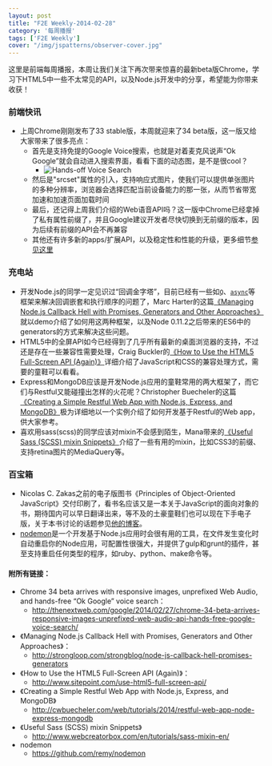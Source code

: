 ```yaml
---
layout: post
title: "F2E Weekly-2014-02-28"
category: '每周播报' 
tags: ['F2E Weekly']
cover: "/img/jspatterns/observer-cover.jpg"
---
```


这里是前端每周播报，本周让我们关注下再次带来惊喜的最新beta版Chrome，学习下HTML5中一些不太常见的API，以及Node.js开发中的分享，希望能为你带来收获！

<!--more-->

### 前端快讯

- 上周Chrome刚刚发布了33 stable版，本周就迎来了34 beta版，这一版又给大家带来了很多亮点：
	- 首先是支持免提的Google Voice搜索，也就是对着麦克风说声“Ok Google”就会自动进入搜索界面，看看下面的动态图，是不是很cool？
		- ![Hands-off Voice Search](http://cdn0.tnwcdn.com/wp-content/blogs.dir/1/files/2014/02/okaygoogtest2.gif)
	- 然后是"srcset"属性的引入，支持响应式图片，使我们可以提供单张图片的多种分辨率，浏览器会选择匹配当前设备能力的那一张，从而节省带宽加速和加速页面加载时间
	- 最后，还记得上周我们介绍的Web语音API吗？这一版中Chrome已经拿掉了私有属性前缀了，并且Google建议开发者尽快切换到无前缀的版本，因为后续有前缀的API会不再兼容
	- 其他还有许多新的apps/扩展API，以及稳定性和性能的升级，更多细节[参见这里](http://thenextweb.com/google/2014/02/27/chrome-34-beta-arrives-responsive-images-unprefixed-web-audio-api-hands-free-google-voice-search/)


### 充电站

- 开发Node.js的同学一定见识过“回调金字塔”，目前已经有一些如[`Q`](https://github.com/kriskowal/q)、[`async`](https://github.com/caolan/async)等框架来解决回调嵌套和执行顺序的问题了，Marc Harter的这篇[《Managing Node.js Callback Hell with Promises, Generators and Other Approaches》](http://strongloop.com/strongblog/node-js-callback-hell-promises-generators)就以demo介绍了如何用这两种框架，以及Node 0.11.2之后带来的ES6中的generators的方式来解决这些问题。
- HTML5中的全屏API如今已经得到了几乎所有最新的桌面浏览器的支持，不过还是存在一些兼容性需要处理，Craig Buckler的[《How to Use the HTML5 Full-Screen API (Again)》](http://www.sitepoint.com/use-html5-full-screen-api/)详细介绍了JavaScript和CSS的兼容处理方式，需要的童鞋可以看看。
- Express和MongoDB应该是开发Node.js应用的童鞋常用的两大框架了，而它们与Restful又能碰撞出怎样的火花呢？Christopher Buecheler的这篇[《Creating a Simple Restful Web App with Node.js, Express, and MongoDB》](http://cwbuecheler.com/web/tutorials/2014/restful-web-app-node-express-mongodb)极为详细地以一个实例介绍了如何开发基于Restful的Web app，供大家参考。
- 喜欢用sass(scss)的同学应该对mixin不会感到陌生，Mana带来的[《Useful Sass (SCSS) mixin Snippets》](http://www.webcreatorbox.com/en/tutorials/sass-mixin-en/)介绍了一些有用的mixin，比如CSS3的前缀、支持retina图片的MediaQuery等。


### 百宝箱

- Nicolas C. Zakas之前的电子版图书《Principles of Object-Oriented JavaScript》交付印刷了，看书名应该又是一本关于JavaScript的面向对象的书，期待国内可以早日翻译出来，等不及的土豪童鞋们也可以现在下手电子版，关于本书讨论的话题参见[他的博客](http://www.nczonline.net/blog/2014/02/25/now-shipping-principles-of-object-oriented-javascript/?utm_source=feedburner&utm_medium=feed&utm_campaign=Feed%3A+nczonline+%28NCZOnline+-+The+Official+Web+Site+of+Nicholas+C.+Zakas%29)。
- [nodemon](https://github.com/remy/nodemon)是一个开发基于Node.js应用时会很有用的工具，在文件发生变化时自动重启你的Node应用，可配置性很强大，并提供了gulp和grunt的插件，甚至支持重启任何类型的程序，如ruby、python、make命令等。


#### 附所有链接：

- Chrome 34 beta arrives with responsive images, unprefixed Web Audio, and hands-free “Ok Google” voice search：
	- http://thenextweb.com/google/2014/02/27/chrome-34-beta-arrives-responsive-images-unprefixed-web-audio-api-hands-free-google-voice-search/
- 《Managing Node.js Callback Hell with Promises, Generators and Other Approaches》：
	- http://strongloop.com/strongblog/node-js-callback-hell-promises-generators
- 《How to Use the HTML5 Full-Screen API (Again)》：
	- http://www.sitepoint.com/use-html5-full-screen-api/
- 《Creating a Simple Restful Web App with Node.js, Express, and MongoDB》
	- http://cwbuecheler.com/web/tutorials/2014/restful-web-app-node-express-mongodb
- 《Useful Sass (SCSS) mixin Snippets》
	- http://www.webcreatorbox.com/en/tutorials/sass-mixin-en/
- nodemon
	- https://github.com/remy/nodemon